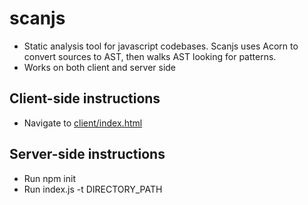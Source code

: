 scanjs
======

- Static analysis tool for javascript codebases. Scanjs uses Acorn to convert sources to AST, then walks AST looking for patterns.
- Works on both client and server side

Client-side instructions
------------------------

- Navigate to [client/index.html](http://freddyb.github.io/scanjs/client/)

Server-side instructions
------------------------

- Run npm init
- Run index.js -t DIRECTORY_PATH

